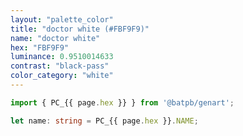 ```yaml
---
layout: "palette_color"
title: "doctor white (#FBF9F9)"
name: "doctor white"
hex: "FBF9F9"
luminance: 0.9510014633
contrast: "black-pass"
color_category: "white"
---
```


```typescript
import { PC_{{ page.hex }} } from '@batpb/genart';

let name: string = PC_{{ page.hex }}.NAME;
```
